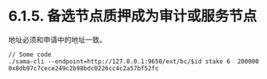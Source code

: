 # 6.1.5. 备选节点质押成为审计或服务节点

地址必须和申请中的地址一致。

```
// Some code
./sama-cli --endpoint=http://127.0.0.1:9650/ext/bc/$id stake 6  200000 0x8db97c7cece249c2b98bdc0226cc4c2a57bf52fc  
```
